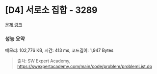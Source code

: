 # [D4] 서로소 집합 - 3289 

[문제 링크](https://swexpertacademy.com/main/code/problem/problemDetail.do?contestProbId=AWBJKA6qr2oDFAWr) 

### 성능 요약

메모리: 102,776 KB, 시간: 413 ms, 코드길이: 1,947 Bytes



> 출처: SW Expert Academy, https://swexpertacademy.com/main/code/problem/problemList.do
